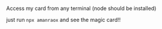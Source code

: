 # 
Access my card from any terminal (node should be installed)

just run `npx amanraox` and see the magic card!!
